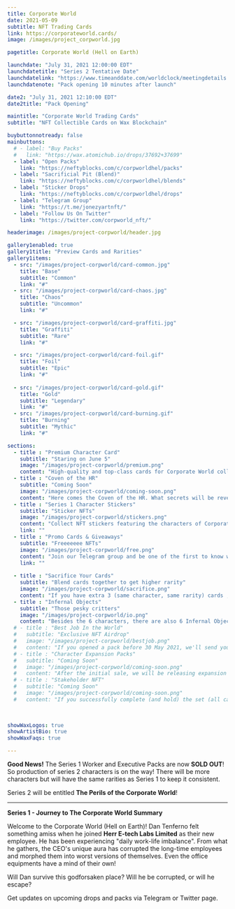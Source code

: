```yaml
---
title: Corporate World
date: 2021-05-09
subtitle: NFT Trading Cards
link: https://corporateworld.cards/
image: /images/project_corpworld.jpg

pagetitle: Corporate World (Hell on Earth)

launchdate: "July 31, 2021 12:00:00 EDT"
launchdatetitle: "Series 2 Tentative Date"
launchdatelink: "https://www.timeanddate.com/worldclock/meetingdetails.html?year=2021&month=7&day=31&hour=16&min=0&sec=0&p1=145&p2=179&p3=137&p4=136&p5=16"
launchdatenote: "Pack opening 10 minutes after launch"

date2: "July 31, 2021 12:10:00 EDT"
date2title: "Pack Opening"

maintitle: "Corporate World Trading Cards"
subtitle: "NFT Collectible Cards on Wax Blockchain"

buybuttonnotready: false
mainbuttons:
  # - label: "Buy Packs"
  #   link: "https://wax.atomichub.io/drops/37692+37699"
  - label: "Open Packs"
    link: "https://neftyblocks.com/c/corpworldhel/packs"
  - label: "Sacrificial Pit (Blend)"
    link: "https://neftyblocks.com/c/corpworldhel/blends"
  - label: "Sticker Drops"
    link: "https://neftyblocks.com/c/corpworldhel/drops"
  - label: "Telegram Group"
    link: "https://t.me/jonezyartnft/" 
  - label: "Follow Us On Twitter"
    link: "https://twitter.com/corpworld_nft/" 

headerimage: /images/project-corpworld/header.jpg

gallery1enabled: true
gallery1title: "Preview Cards and Rarities"
gallery1items:
  - src: "/images/project-corpworld/card-common.jpg"
    title: "Base"
    subtitle: "Common"
    link: "#"
  - src: "/images/project-corpworld/card-chaos.jpg"
    title: "Chaos"
    subtitle: "Uncommon"
    link: "#"

  - src: "/images/project-corpworld/card-graffiti.jpg"
    title: "Graffiti"
    subtitle: "Rare"
    link: "#"

  - src: "/images/project-corpworld/card-foil.gif"
    title: "Foil"
    subtitle: "Epic"
    link: "#"
  
  - src: "/images/project-corpworld/card-gold.gif"
    title: "Gold"
    subtitle: "Legendary"
    link: "#"
  - src: "/images/project-corpworld/card-burning.gif"
    title: "Burning"
    subtitle: "Mythic"
    link: "#"

sections:
  - title : "Premium Character Card"
    subtitle: "Staring on June 5"
    image: "/images/project-corpworld/premium.png"
    content: "High-quality and top-class cards for Corporate World collectors. Initial sale will be whitelisted for accounts that opened a pack (1 day before the drop)."
  - title : "Coven of the HR"
    subtitle: "Coming Soon"
    image: "/images/project-corpworld/coming-soon.png"
    content: "Here comes the Coven of the HR. What secrets will be revealed? New character cards and special blends."
  - title : "Series 1 Character Stickers"
    subtitle: "Sticker NFTs"
    image: "/images/project-corpworld/stickers.png"
    content: "Collect NFT stickers featuring the characters of Corporate World Series 1! Collect them all!"
    link: ""
  - title : "Promo Cards & Giveaways"
    subtitle: "Freeeeeee NFTs"
    image: "/images/project-corpworld/free.png"
    content: "Join our Telegram group and be one of the first to know whenever we have a giveaway or a free promo card drop."
    link: ""
  
  - title : "Sacrifice Your Cards"
    subtitle: "Blend cards together to get higher rarity"
    image: "/images/project-corpworld/sacrifice.png"
    content: "If you have extra 3 (same character, same rarity) cards , you can blend them to the  upgraded version. But, to get 1 Infernal Object, you must sacrifice all 6 Mythic character cards."
  - title : "Infernal Objects"
    subtitle: "Those pesky critters"
    image: "/images/project-corpworld/io.png"
    content: "Besides the 6 characters, there are also 6 Infernal Objects in the set. These are objects found in the office that came alive and develop personalities of their own."
  # - title : "Best Job In the World"
  #   subtitle: "Exclusive NFT Airdrop"
  #   image: "/images/project-corpworld/bestjob.png"
  #   content: "If you opened a pack before 30 May 2021, we'll send you an NFT via airdrop. Limited to 1 NFT per account."
  # - title : "Character Expansion Packs"
  #   subtitle: "Coming Soon"
  #   image: "/images/project-corpworld/coming-soon.png"
  #   content: "After the initial sale, we will be releasing expansion packs that will contain 3 cards: (2) Series1 cards and (1) new character card with all rarities."
  # - title : "Stakeholder NFT"
  #   subtitle: "Coming Soon"
  #   image: "/images/project-corpworld/coming-soon.png"
  #   content: "If you successfully complete (and hold) the set (all cards in schema *series1*) by end of August 2021, we will airdrop a *Stakeholder NFT* for your achievements. If you hold this special NFT, you will get a rare NFT airdrop in the future from time to time."
    
  

showWaxLogos: true
showArtistBio: true
showWaxFaqs: true

---
```


**Good News!** The Series 1 Worker and Executive Packs are now **SOLD OUT**! So production of series 2 characters is on the way! There will be more characters but will have the same rarities as Series 1 to keep it consistent. 

Series 2 will be entitled **The Perils of the Corporate World**!

<hr>


**Series 1 - Journey to The Corporate World Summary**

Welcome to the Corporate World (Hell on Earth)! Dan Tenferno felt something amiss when he joined **Herr E-tech Labs Limited** as their new employee. He has been experiencing "daily work-life imbalance". From what he gathers, the CEO's unique
aura has corrupted the long-time employees and morphed them into worst versions of themselves. Even the office equipments have a mind of their own! 


Will Dan survive this godforsaken place? Will he be corrupted, or will he escape?


Get updates on upcoming drops and packs via Telegram or Twitter page.



